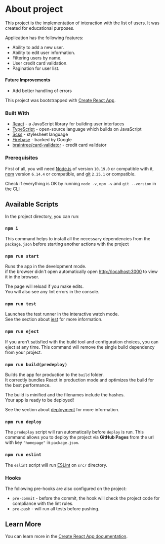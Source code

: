# About project

This project is the implementation of interaction with the list of users. It was created for educational purposes.

Application has the following features:
- Ability to add a new user.
- Ability to edit user information.
- Filtering users by name.
- User credit card validation.
- Pagination for user list.

#### Future Improvements
* Add better handling of errors

This project was bootstrapped with [Create React App](https://github.com/facebook/create-react-app).

### Built With
- [React](https://reactjs.org/) - a JavaScript library for building user interfaces
- [TypeScript](https://www.typescriptlang.org/) - open-source language which builds on JavaScript
- [Scss](https://sass-lang.com/documentation) - stylesheet language
- [Firebase](https://firebase.google.com/) - backed by Google
- [braintree/card-validator](https://github.com/braintree/card-validator) - credit card validator

### Prerequisites

First of all, you will need [Node.js](https://nodejs.org) of version `10.19.0` or compatible with it, [npm](https://www.npmjs.com/) version `6.14.4` or compatible, and [git](https://git-scm.com/downloads) `2.25.1` or compatible.

Check if everything is OK by running `node -v`, `npm -v` and `git --version` in the CLI

## Available Scripts

In the project directory, you can run:

### `npm i`
This command helps to install all the necessary dependencies from the `package.json` before starting another actions with the project

### `npm run start`

Runs the app in the development mode.<br />
if the browser didn't open automatically open [http://localhost:3000](http://localhost:3000) to view it in the browser.

The page will reload if you make edits.<br />
You will also see any lint errors in the console.

### `npm run test`

Launches the test runner in the interactive watch mode.<br />
See the section about [jest](https://jestjs.io/docs/en/getting-started) for more information.

### `npm run eject`

If you aren’t satisfied with the build tool and configuration choices, you can eject at any time. This command will remove the single build dependency from your project.


### `npm run build(predeploy)`

Builds the app for production to the `build` folder.<br />
It correctly bundles React in production mode and optimizes the build for the best performance.

The build is minified and the filenames include the hashes.<br />
Your app is ready to be deployed!

See the section about [deployment](https://facebook.github.io/create-react-app/docs/deployment) for more information.

### `npm run deploy`

The `predeploy` script will run automatically before `deploy` is run.
This command allows you to deploy the project via **GitHub Pages** from the url with key `"homepage"` in `package.json`.

### `npm run eslint`

The `eslint` script will run [ESLint](https://eslint.org/docs/user-guide/getting-started) on `src/` directory.

### Hooks

The following pre-hooks are also configured on the project:
* `pre-commit` - before the commit, the hook will check the project code for compliance with the lint rules.
* `pre-push` - will run all tests before pushing.

## Learn More

You can learn more in the [Create React App documentation](https://facebook.github.io/create-react-app/docs/getting-started).
